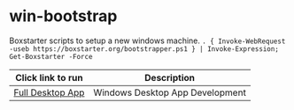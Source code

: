 # win-bootstrap

Boxstarter scripts to setup a new windows machine.
`. { Invoke-WebRequest -useb https://boxstarter.org/bootstrapper.ps1 } | Invoke-Expression; Get-Boxstarter -Force`

|Click link to run  |Description  |
|---------|---------|
|<a href='http://boxstarter.org/package/url?https://raw.githubusercontent.com/smitpi/win-bootstrap/master/call-setup.ps1'>Full Desktop App</a>     | Windows Desktop App Development |
